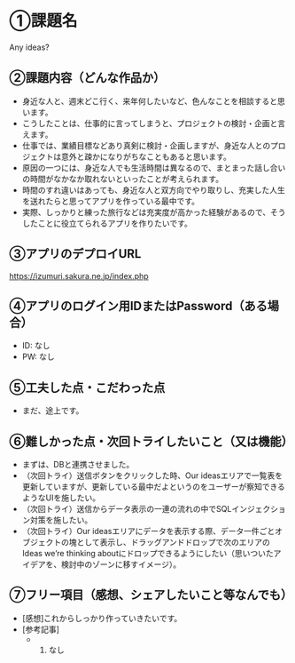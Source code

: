 # ①課題名
Any ideas?　

## ②課題内容（どんな作品か）
- 身近な人と、週末どこ行く、来年何したいなど、色んなことを相談すると思います。
- こうしたことは、仕事的に言ってしまうと、プロジェクトの検討・企画と言えます。
- 仕事では、業績目標などあり真剣に検討・企画しますが、身近な人とのプロジェクトは意外と疎かになりがちなこともあると思います。
- 原因の一つには、身近な人でも生活時間は異なるので、まとまった話し合いの時間がなかなか取れないといったことが考えられます。
- 時間のすれ違いはあっても、身近な人と双方向でやり取りし、充実した人生を送れたらと思ってアプリを作っている最中です。
- 実際、しっかりと練った旅行などは充実度が高かった経験があるので、そうしたことに役立てられるアプリを作りたいです。

## ③アプリのデプロイURL
https://izumuri.sakura.ne.jp/index.php

## ④アプリのログイン用IDまたはPassword（ある場合）
- ID: なし
- PW: なし

## ⑤工夫した点・こだわった点
- まだ、途上です。

## ⑥難しかった点・次回トライしたいこと（又は機能）
- まずは、DBと連携させました。
- （次回トライ）送信ボタンをクリックした時、Our ideasエリアで一覧表を更新していますが、更新している最中だよというのをユーザーが察知できるようなUIを施したい。
- （次回トライ）送信からデータ表示の一連の流れの中でSQLインジェクション対策を施したい。
- （次回トライ）Our ideasエリアにデータを表示する際、データ一件ごとオブジェクトの塊として表示し、ドラッグアンドドロップで次のエリアのIdeas we’re thinking aboutにドロップできるようにしたい（思いついたアイデアを、検討中のゾーンに移すイメージ）。

## ⑦フリー項目（感想、シェアしたいこと等なんでも）
- [感想]これからしっかり作っていきたいです。
- [参考記事]
  - 1. なし